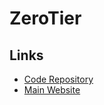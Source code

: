 # ZeroTier

## Links

- [Code Repository](https://github.com/zerotier/ZeroTierOne)
- [Main Website](https://zerotier.com)

<!--
##

### Installation

#### Homebrew

```sh
brew install --cask zerotier-one
```
-->

